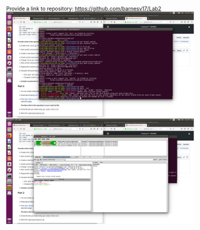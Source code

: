 Provide a link to repository: https://github.com/barnesv17/Lab2
![alt text](https://github.com/barnesv17/CSCI4961/blob/master/labs/lab-02/images/Mars-Jupiter-Branching.jpg)
![alt text](https://github.com/barnesv17/CSCI4961/blob/master/labs/lab-02/images/Mars-Jupiter-Branching2.jpg)
